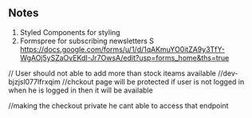 ## Notes
1. Styled Components for styling
2. Formspree for subscribing newsletters
S
https://docs.google.com/forms/u/1/d/1qAKmuYO0itZA9y3TfY-WgAOj5ySZaOvEKdI-Jr7OwsA/edit?usp=forms_home&ths=true

// User should not able to add more than stock iteams available
//dev-bjzjsl077lfrxqim
//chckout page will be protected if user is not logged in when he is logged in then it will be available

//making the checkout private he cant able to access that endpoint